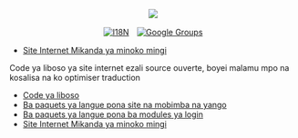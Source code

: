 <p align="center"><a href="https://wac.tax"><img src="https://cdn.jsdelivr.net/gh/wactax/img/logo.svg"/></a></p><p align="center"><a href="https://github.com/wactax/wac.tax/blob/main/doc/README.md#readme"><img alt="I18N" src="https://cdn.jsdelivr.net/gh/wactax/img/t.svg"/></a>　<a href="https://groups.google.com/u/2/g/wactax"><img alt="Google Groups" src="https://cdn.jsdelivr.net/gh/wactax/img/g-groups.svg"/></a></p>

* [Site Internet Mikanda ya minoko mingi](https://github.com/xxai-doc)

Code ya liboso ya site internet ezali source ouverte, boyei malamu mpo na kosalisa na ko optimiser traduction

* [Code ya liboso](https://github.com/xxai-art/web)
* [Ba paquets ya langue pona site na mobimba na yango](https://github.com/xxai-art/web/tree/main/i18n)
* [Ba paquets ya langue pona ba modules ya login](https://github.com/wacpkg/user/tree/main/ui.i18n)
* [Site Internet Mikanda ya minoko mingi](https://github.com/xxai-doc)
